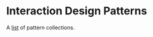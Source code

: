 # Interaction Design Patterns
A [list](http://evalica.github.io/patterns/) of pattern collections. 

